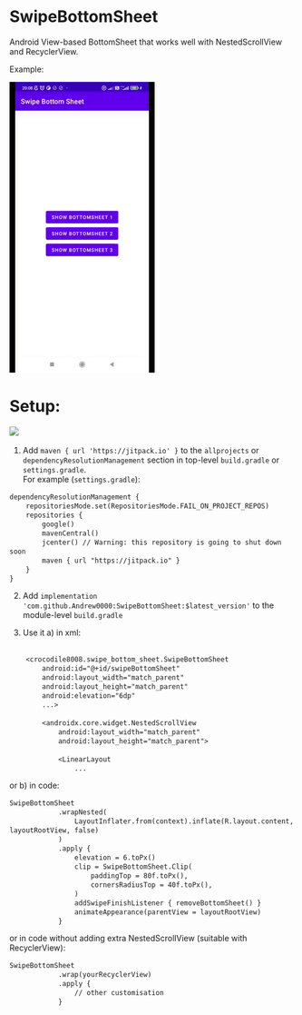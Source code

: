 # SwipeBottomSheet

Android View-based BottomSheet that works well with NestedScrollView and RecyclerView.

Example:

![picture](https://raw.githubusercontent.com/Andrew0000/SwipeBottomSheet/master/files/SwipeBottomSheet_example.gif)


# Setup:  

[![](https://jitpack.io/v/Andrew0000/SwipeBottomSheet.svg)](https://jitpack.io/#Andrew0000/SwipeBottomSheet)

1. Add `maven { url 'https://jitpack.io' }` to the `allprojects` or `dependencyResolutionManagement` section in top-level `build.gradle` or `settings.gradle`.  
For example (`settings.gradle`):
```
dependencyResolutionManagement {
    repositoriesMode.set(RepositoriesMode.FAIL_ON_PROJECT_REPOS)
    repositories {
        google()
        mavenCentral()
        jcenter() // Warning: this repository is going to shut down soon
        maven { url "https://jitpack.io" }
    }
}
```
2. Add `implementation 'com.github.Andrew0000:SwipeBottomSheet:$latest_version'` to the module-level `build.gradle`  

3. Use it a) in xml:
```

    <crocodile8008.swipe_bottom_sheet.SwipeBottomSheet
        android:id="@+id/swipeBottomSheet"
        android:layout_width="match_parent"
        android:layout_height="match_parent"
        android:elevation="6dp"
        ...>

        <androidx.core.widget.NestedScrollView
            android:layout_width="match_parent"
            android:layout_height="match_parent">

            <LinearLayout
                ...
```
or b) in code:
```
SwipeBottomSheet
            .wrapNested(
                LayoutInflater.from(context).inflate(R.layout.content, layoutRootView, false)
            )
            .apply {
                elevation = 6.toPx()
                clip = SwipeBottomSheet.Clip(
                    paddingTop = 80f.toPx(),
                    cornersRadiusTop = 40f.toPx(),
                )
                addSwipeFinishListener { removeBottomSheet() }
                animateAppearance(parentView = layoutRootView)
            }
```
or in code without adding extra NestedScrollView (suitable with RecyclerView):
```
SwipeBottomSheet
            .wrap(yourRecyclerView)
            .apply {
                // other customisation
            }
```
